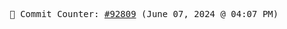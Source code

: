 <p align="center">
    <samp>
        📮 Commit Counter: <a href="https://github.com/Javascript-void0/Javascript-void0/commits/main">#92809</a> (June 07, 2024 @ 04:07 PM)
    </samp>
</p>